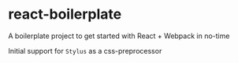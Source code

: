 react-boilerplate
=================

A boilerplate project to get started with React + Webpack in no-time

Initial support for `Stylus` as a css-preprocessor
